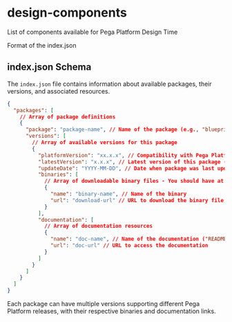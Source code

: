 # design-components

List of components available for Pega Platform Design Time

Format of the index.json

## index.json Schema

The `index.json` file contains information about available packages, their versions, and associated resources.

```json
{
  "packages": [
    // Array of package definitions
    {
      "package": "package-name", // Name of the package (e.g., "blueprint-import")
      "versions": [
        // Array of available versions for this package
        {
          "platformVersion": "xx.x.x", // Compatibility with Pega Platform version (e.g., "23.1.0" or "23.1") - Could be a comma separated list like "8.8,23.1,..."
          "latestVersion": "x.x.x", // Latest version of this package (e.g., "1.0.1")
          "updateDate": "YYYY-MM-DD", // Date when package was last updated
          "binaries": [
            // Array of downloadable binary files - You should have at least one entry in the array
            {
              "name": "binary-name", // Name of the binary
              "url": "download-url" // URL to download the binary file
            }
          ],
          "documentation": [
            // Array of documentation resources
            {
              "name": "doc-name", // Name of the documentation ("README" is required for documentation - you can other types of documentations)
              "url": "doc-url" // URL to access the documentation
            }
          ]
        }
      ]
    }
  ]
}
```

Each package can have multiple versions supporting different Pega Platform releases, with their respective binaries and documentation links.
